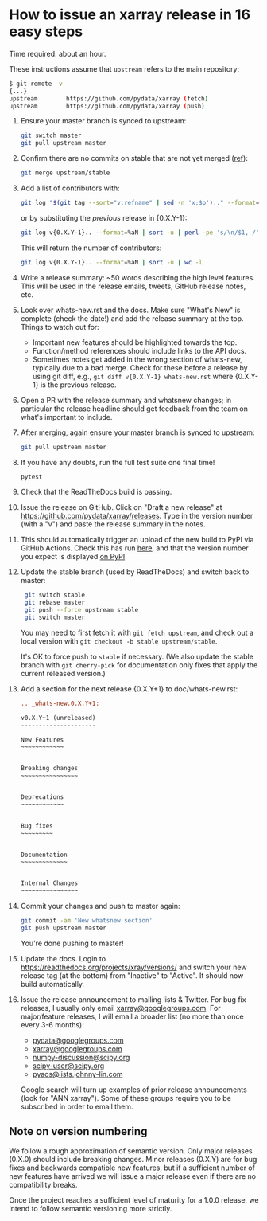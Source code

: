 # How to issue an xarray release in 16 easy steps

Time required: about an hour.

These instructions assume that `upstream` refers to the main repository:

```sh
$ git remote -v
{...}
upstream        https://github.com/pydata/xarray (fetch)
upstream        https://github.com/pydata/xarray (push)
```

<!-- markdownlint-disable MD031 -->

 1. Ensure your master branch is synced to upstream:
     ```sh
     git switch master
     git pull upstream master
     ```
 2. Confirm there are no commits on stable that are not yet merged
    ([ref](https://github.com/pydata/xarray/pull/4440)):
     ```sh
     git merge upstream/stable
     ```
 3. Add a list of contributors with:
    ```sh
    git log "$(git tag --sort="v:refname" | sed -n 'x;$p').." --format=%aN | sort -u | perl -pe 's/\n/$1, /'
    ```
    or by substituting the _previous_ release in {0.X.Y-1}:
    ```sh
    git log v{0.X.Y-1}.. --format=%aN | sort -u | perl -pe 's/\n/$1, /'
    ```
    This will return the number of contributors:
    ```sh
    git log v{0.X.Y-1}.. --format=%aN | sort -u | wc -l
    ```
 4. Write a release summary: ~50 words describing the high level features. This
    will be used in the release emails, tweets, GitHub release notes, etc.
 5. Look over whats-new.rst and the docs. Make sure "What's New" is complete
    (check the date!) and add the release summary at the top.
    Things to watch out for:
    - Important new features should be highlighted towards the top.
    - Function/method references should include links to the API docs.
    - Sometimes notes get added in the wrong section of whats-new, typically
      due to a bad merge. Check for these before a release by using git diff,
      e.g., `git diff v{0.X.Y-1} whats-new.rst` where {0.X.Y-1} is the previous
      release.
 6. Open a PR with the release summary and whatsnew changes; in particular the
    release headline should get feedback from the team on what's important to include.
 7. After merging, again ensure your master branch is synced to upstream:
     ```sh
     git pull upstream master
     ```
 8. If you have any doubts, run the full test suite one final time!
      ```sh
      pytest
      ```
 9. Check that the ReadTheDocs build is passing.
10. Issue the release on GitHub. Click on "Draft a new release" at
    <https://github.com/pydata/xarray/releases>. Type in the version number (with a "v")
    and paste the release summary in the notes.
11. This should automatically trigger an upload of the new build to PyPI via GitHub Actions.
    Check this has run [here](https://github.com/pydata/xarray/actions/workflows/pypi-release.yaml),
    and that the version number you expect is displayed [on PyPI](https://pypi.org/project/xarray/)
12. Update the stable branch (used by ReadTheDocs) and switch back to master:
     ```sh
      git switch stable
      git rebase master
      git push --force upstream stable
      git switch master
     ```
    You may need to first fetch it with `git fetch upstream`,
    and check out a local version with `git checkout -b stable upstream/stable`.

    It's OK to force push to `stable` if necessary. (We also update the stable
    branch with `git cherry-pick` for documentation only fixes that apply the
    current released version.)
13. Add a section for the next release {0.X.Y+1} to doc/whats-new.rst:
     ```rst
     .. _whats-new.0.X.Y+1:

     v0.X.Y+1 (unreleased)
     ---------------------

     New Features
     ~~~~~~~~~~~~


     Breaking changes
     ~~~~~~~~~~~~~~~~


     Deprecations
     ~~~~~~~~~~~~


     Bug fixes
     ~~~~~~~~~


     Documentation
     ~~~~~~~~~~~~~


     Internal Changes
     ~~~~~~~~~~~~~~~~

     ```
14. Commit your changes and push to master again:
      ```sh
      git commit -am 'New whatsnew section'
      git push upstream master
      ```
    You're done pushing to master!

15. Update the docs. Login to <https://readthedocs.org/projects/xray/versions/>
    and switch your new release tag (at the bottom) from "Inactive" to "Active".
    It should now build automatically.
16. Issue the release announcement to mailing lists & Twitter. For bug fix releases, I
    usually only email xarray@googlegroups.com. For major/feature releases, I will email a broader
    list (no more than once every 3-6 months):
      - pydata@googlegroups.com
      - xarray@googlegroups.com
      - numpy-discussion@scipy.org
      - scipy-user@scipy.org
      - pyaos@lists.johnny-lin.com

    Google search will turn up examples of prior release announcements (look for
    "ANN xarray").
    Some of these groups require you to be subscribed in order to email them.

<!-- markdownlint-enable MD013 -->

## Note on version numbering

We follow a rough approximation of semantic version. Only major releases (0.X.0)
should include breaking changes. Minor releases (0.X.Y) are for bug fixes and
backwards compatible new features, but if a sufficient number of new features
have arrived we will issue a major release even if there are no compatibility
breaks.

Once the project reaches a sufficient level of maturity for a 1.0.0 release, we
intend to follow semantic versioning more strictly.
